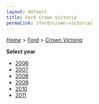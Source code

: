 ```yaml
---
layout: default
title: Ford Crown Victoria
permalink: /ford/crown-victoria/
---
```

[*Home*](/) > [*Ford*](/ford/) > [*Crown Victoria*](/ford/crown-victoria/)

**Select year**

- [2006](/ford/crown-victoria/2006/)
- [2007](/ford/crown-victoria/2007/)
- [2008](/ford/crown-victoria/2008/)
- [2009](/ford/crown-victoria/2009/)
- [2010](/ford/crown-victoria/2010/)
- [2011](/ford/crown-victoria/2011/)